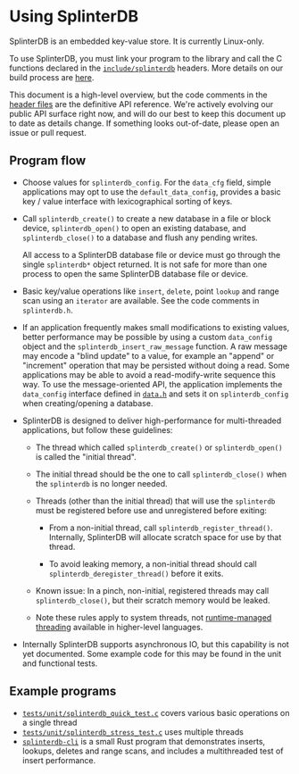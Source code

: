 # Using SplinterDB

SplinterDB is an embedded key-value store.  It is currently Linux-only.

To use SplinterDB, you must link your program to the library and call
the C functions declared in the [`include/splinterdb`](../include/splinterdb)
headers.  More details on our build process are [here](build.md).

This document is a high-level overview, but the code comments in the
[header files](../include/splinterdb) are the definitive API reference.
We're actively evolving our public API surface right now, and will do our
best to keep this document up to date as details change.  If something
looks out-of-date, please open an issue or pull request.

## Program flow

- Choose values for `splinterdb_config`.  For the `data_cfg` field, simple
  applications may opt to use the `default_data_config`, provides a basic
  key / value interface with lexicographical sorting of keys.

- Call `splinterdb_create()` to create a new database in a file or block device,
  `splinterdb_open()` to open an existing database, and
  `splinterdb_close()` to a database and flush any pending writes.

   All access to a SplinterDB database file or device must go through the
   single `splinterdb*` object returned.  It is not safe for more than one
   process to open the same SplinterDB database file or device.

- Basic key/value operations like `insert`, `delete`, point `lookup` and
  range scan using an `iterator` are available.  See the code comments
  in `splinterdb.h`.

- If an application frequently makes small modifications to existing values,
  better performance may be possible by using a custom `data_config` object
  and the `splinterdb_insert_raw_message` function.
  A raw message may encode a "blind update" to a value, for example an
  "append" or "increment" operation that may be persisted without doing a read.
  Some applications may be able to avoid a read-modify-write sequence this way.
  To use the message-oriented API, the application implements the `data_config`
  interface defined in [`data.h`](../include/splinterdb/data.h) and sets it on
  `splinterdb_config` when creating/opening a database.

- SplinterDB is designed to deliver high-performance for multi-threaded
  applications, but follow these guidelines:

  - The thread which called `splinterdb_create()` or `splinterdb_open()`
    is called the "initial thread".

  - The initial thread should be the one to call `splinterdb_close()` when
    the `splinterdb` is no longer needed.

  - Threads (other than the initial thread) that will use the `splinterdb`
    must be registered before use and unregistered before exiting:

    - From a non-initial thread, call `splinterdb_register_thread()`.
      Internally, SplinterDB will allocate scratch space for use by that thread.

    - To avoid leaking memory, a non-initial thread should call
      `splinterdb_deregister_thread()` before it exits.

  - Known issue: In a pinch, non-initial, registered threads may call
    `splinterdb_close()`, but their scratch memory would be leaked.

  - Note these rules apply to system threads, not [runtime-managed threading](https://en.wikipedia.org/wiki/Green_threads)
    available in higher-level languages.

- Internally SplinterDB supports asynchronous IO, but this capability is not
  yet documented.  Some example code for this may be found in the unit and functional tests.


## Example programs
- [`tests/unit/splinterdb_quick_test.c`](../tests/unit/splinterdb_quick_test.c) covers various basic operations on a single thread
- [`tests/unit/splinterdb_stress_test.c`](../tests/unit/splinterdb_stress_test.c) uses multiple threads
- [`splinterdb-cli`](../rust/splinterdb-cli) is a small Rust program that demonstrates inserts, lookups, deletes and
range scans, and includes a multithreaded test of insert performance.